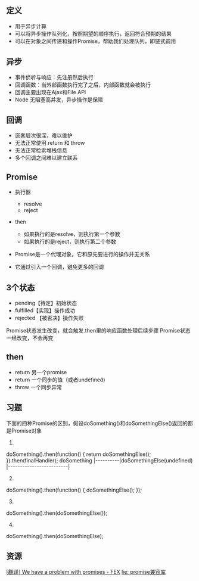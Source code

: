 ## 定义

- 用于异步计算
- 可以将异步操作队列化，按照期望的顺序执行，返回符合预期的结果
- 可以在对象之间传递和操作Promise，帮助我们处理队列，即链式调用

## 异步

- 事件侦听与响应：先注册然后执行
- 回调函数：当外部函数执行完了之后，内部函数就会被执行
- 回调主要出现在Ajax和File API
- Node 无阻塞高并发，异步操作是保障

## 回调

- 嵌套层次很深，难以维护
- 无法正常使用 return 和 throw
- 无法正常检索堆栈信息
- 多个回调之间难以建立联系

## Promise

- 执行器
  - resolve
  - reject
- then
  - 如果执行的是resolve，则执行第一个参数
  - 如果执行的是reject，则执行第二个参数

- Promise是一个代理对象，它和原先要进行的操作并无关系
- 它通过引入一个回调，避免更多的回调


## 3个状态

- pending【待定】初始状态
- fulfilled【实现】操作成功
- rejected 【被否决】操作失败

Promise状态发生改变，就会触发.then里的响应函数处理后续步骤
Promise状态一经改变，不会再变


## then

* return 另一个promise
* return 一个同步的值（或者undefined)
* throw 一个同步异常



## 习题

下面的四种Promise的区别，假设doSomething()和doSomethingElse()返回的都是Promise对象

1.
doSomething().then(function() {
	return doSomethingElse();
}).then(finalHandler);
doSomething
|----------|doSomethingElse(undefined)
					|-------------------------|


2.
doSomething().then(function() {
	doSomethingElse();
});

3.
doSomething().then(doSomethingElse());

4.
doSomething().then(doSomethingElse);




## 资源

[[翻译] We have a problem with promises - FEX](http://fex.baidu.com/blog/2015/07/we-have-a-problem-with-promises/)
[lie: promise兼容库](https://github.com/calvinmetcalf/lie)















